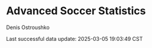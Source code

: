 # Advanced Soccer Statistics
Denis Ostroushko

<!-- gfm -->

Last successful data update: 2025-03-05 19:03:49 CST
